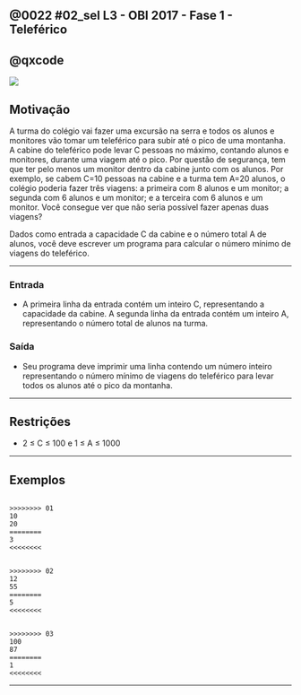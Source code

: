 ## @0022 #02_sel L3 - OBI 2017 - Fase 1 - Teleférico
## @qxcode

![](capa.jpg)

## Motivação

A turma do colégio vai fazer uma excursão na serra e todos os alunos e monitores vão tomar um teleférico para subir até o pico de uma montanha. A cabine do teleférico pode levar C pessoas no máximo, contando alunos e monitores, durante uma viagem até o pico. Por questão de segurança, tem que ter pelo menos um monitor dentro da cabine junto com os alunos. Por exemplo, se cabem C=10 pessoas na cabine e a turma tem A=20 alunos, o colégio poderia fazer três viagens: a primeira com 8 alunos e um monitor; a segunda com 6 alunos e um monitor; e a terceira com 6 alunos e um monitor. Você consegue ver que não seria possível fazer apenas duas viagens?

Dados como entrada a capacidade C da cabine e o número total A de alunos, você deve escrever um programa para calcular o número mínimo de viagens do teleférico.

---

### Entrada

- A primeira linha da entrada contém um inteiro C, representando a capacidade da cabine. A segunda linha da entrada contém um inteiro A, representando o número total de alunos na turma.

### Saída

- Seu programa deve imprimir uma linha contendo um número inteiro representando o número mínimo de viagens do teleférico para levar todos os alunos até o pico da montanha.

---

## Restrições

*   2 ≤ C ≤ 100 e 1 ≤ A ≤ 1000

---

## Exemplos

```

>>>>>>>> 01
10
20
========
3
<<<<<<<<


>>>>>>>> 02
12
55
========
5
<<<<<<<<


>>>>>>>> 03
100
87
========
1
<<<<<<<<
```

---

<!---
>>>>>>>> 04
40
10
========
1
<<<<<<<<


>>>>>>>> 05
10
5
========
1
<<<<<<<<

--->
